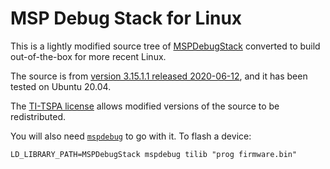 # MSP Debug Stack for Linux

This is a lightly modified source tree of [MSPDebugStack](https://www.ti.com/tool/MSPDS) converted to build out-of-the-box for more recent Linux.

The source is from [version 3.15.1.1 released 2020-06-12](https://dr-download.ti.com/software-development/driver-or-library/MD-4vnqcP1Wk4/3.15.1.1/MSPDebugStack_OS_Package_3_15_1_1.zip),
and it has been tested on Ubuntu 20.04.

The [TI-TSPA license](LICENSE.txt) allows modified versions of the source
to be redistributed.

You will also need [`mspdebug`](https://github.com/dlbeer/mspdebug) to go with it.
To flash a device:

```
LD_LIBRARY_PATH=MSPDebugStack mspdebug tilib "prog firmware.bin"
```

